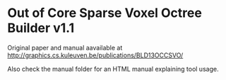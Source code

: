 Out of Core Sparse Voxel Octree Builder v1.1
============================================

Original paper and manual aavailable at http://graphics.cs.kuleuven.be/publications/BLD13OCCSVO/

Also check the manual folder for an HTML manual explaining tool usage.
